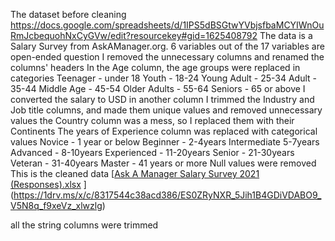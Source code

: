 The dataset before cleaning https://docs.google.com/spreadsheets/d/1IPS5dBSGtwYVbjsfbaMCYIWnOuRmJcbequohNxCyGVw/edit?resourcekey#gid=1625408792
The data is a Salary Survey from AskAManager.org. 6 variables out of the 17 variables are open-ended question
I removed the unnecessary columns and renamed the columns' headers
In the Age column, the age groups were replaced in categories 
  Teenager - under 18
  Youth - 18-24
  Young Adult - 25-34 
  Adult - 35-44
  Middle Age - 45-54
  Older Adults - 55-64 
  Seniors - 65 or above
I converted the salary to USD in another column
I trimmed the Industry and Job title columns, and made them unique values and removed unnecessary values
the Country column was a mess, so I replaced them with their Continents
The years of Experience column was replaced with categorical values
  Novice - 1 year or below
  Beginner - 2-4years
  Intermediate 5-7years
  Advanced - 8-10years
  Experienced - 11-20years
  Senior - 21-30years
  Veteran - 31-40years
  Master - 41 years or more
Null values were removed
This is the cleaned data [[Ask A Manager Salary Survey 2021 (Responses).xlsx](https://github.com/Oladipupo34/Data-Cleaning-with-PowerQuery/files/14812774/Ask.A.Manager.Salary.Survey.2021.Responses.xlsx) ](https://1drv.ms/x/c/8317544c38acd386/ES0ZRyNXR_5Jih1B4GDiVDABO9_V5N8q_f9xeVz_xlwzlg)

all the string columns were trimmed




